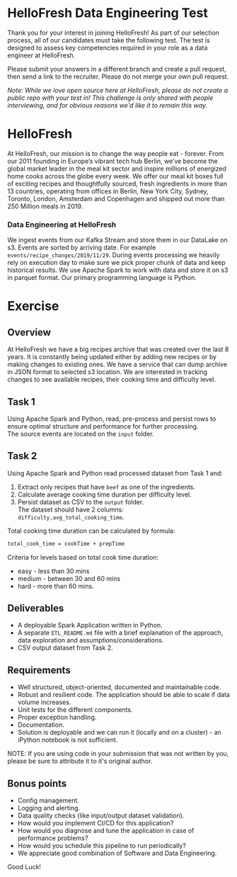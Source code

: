 # HelloFresh Data Engineering Test

Thank you for your interest in joining HelloFresh! As part of our selection process, all of our candidates must take the following test.
The test is designed to assess key competencies required in your role as a data engineer at HelloFresh.

Please submit your answers in a different branch and create a pull request, then send a link to the recruiter. Please do not merge your own pull request.

_Note: While we love open source here at HelloFresh, please do not create a public repo with your test in! This challenge is only shared with people interviewing, and for obvious reasons we'd like it to remain this way._


# HelloFresh
At HelloFresh, our mission is to change the way people eat - forever. From our 2011 founding in Europe’s vibrant tech hub Berlin, we’ve become the global market leader in the meal kit sector and inspire millions of energized home cooks across the globe every week.
We offer our meal kit boxes full of exciting recipes and thoughtfully sourced, fresh ingredients in more than 13 countries, operating from offices in Berlin, New York City, Sydney, Toronto, London, Amsterdam and Copenhagen and shipped out more than 250 Million meals in 2019.

### Data Engineering at HelloFresh
We ingest events from our Kafka Stream and store them in our DataLake on s3. 
Events are sorted by arriving date. For example `events/recipe_changes/2019/11/29`.
During events processing we heavily rely on execution day to make sure we pick proper chunk of data and keep historical results.
We use Apache Spark to work with data and store it on s3 in parquet format. Our primary programming language is Python.

# Exercise
## Overview
At HelloFresh we have a big recipes archive that was created over the last 8 years. 
It is constantly being updated either by adding new recipes or by making changes to existing ones. 
We have a service that can dump archive in JSON format to selected s3 location. 
We are interested in tracking changes to see available recipes, their cooking time and difficulty level.

## Task 1
Using Apache Spark and Python, read, pre-process and persist rows to ensure optimal structure and performance for further processing.  
The source events are located on the `input` folder. 

## Task 2
Using Apache Spark and Python read processed dataset from Task 1 and: 
1. Extract only recipes that have `beef` as one of the ingredients.
2. Calculate average cooking time duration per difficulty level.
3. Persist dataset as CSV to the `output` folder.  
  The dataset should have 2 columns: `difficulty,avg_total_cooking_time`.

Total cooking time duration can be calculated by formula:
```bash
total_cook_time = cookTime + prepTime
```  

Criteria for levels based on total cook time duration:
- easy - less than 30 mins
- medium - between 30 and 60 mins
- hard - more than 60 mins.

## Deliverables
- A deployable Spark Application written in Python.
- A separate `ETL_README.md` file with a brief explanation of the approach, data exploration and assumptions/considerations. 
- CSV output dataset from Task 2.

## Requirements
- Well structured, object-oriented, documented and maintainable code.
- Robust and resilient code. The application should be able to scale if data volume increases.
- Unit tests for the different components.
- Proper exception handling.
- Documentation.
- Solution is deployable and we can run it (locally and on a cluster) - an iPython notebook is not sufficient.

NOTE: If you are using code in your submission that was not written by you, please be sure to attribute it to it's original author.

## Bonus points
- Config management.
- Logging and alerting.
- Data quality checks (like input/output dataset validation).
- How would you implement CI/CD for this application?
- How would you diagnose and tune the application in case of performance problems?
- How would you schedule this pipeline to run periodically?
- We appreciate good combination of Software and Data Engineering.

Good Luck!
